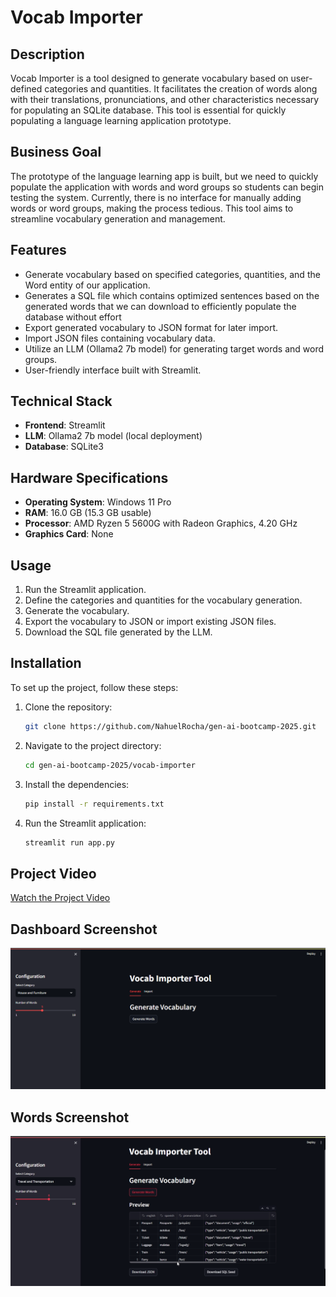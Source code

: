 # Vocab Importer

## Description
Vocab Importer is a tool designed to generate vocabulary based on user-defined categories and quantities. It facilitates the creation of words along with their translations, pronunciations, and other characteristics necessary for populating an SQLite database. This tool is essential for quickly populating a language learning application prototype.

## Business Goal
The prototype of the language learning app is built, but we need to quickly populate the application with words and word groups so students can begin testing the system. Currently, there is no interface for manually adding words or word groups, making the process tedious. This tool aims to streamline vocabulary generation and management.

## Features
- Generate vocabulary based on specified categories, quantities, and the Word entity of our application.
- Generates a SQL file which contains optimized sentences based on the generated words that we can download to efficiently populate the database without effort
- Export generated vocabulary to JSON format for later import.
- Import JSON files containing vocabulary data.
- Utilize an LLM (Ollama2 7b model) for generating target words and word groups.
- User-friendly interface built with Streamlit.

## Technical Stack
- **Frontend**: Streamlit
- **LLM**: Ollama2 7b model (local deployment)
- **Database**: SQLite3

## Hardware Specifications
- **Operating System**: Windows 11 Pro
- **RAM**: 16.0 GB (15.3 GB usable)
- **Processor**: AMD Ryzen 5 5600G with Radeon Graphics, 4.20 GHz
- **Graphics Card**: None

## Usage
1. Run the Streamlit application.
2. Define the categories and quantities for the vocabulary generation.
3. Generate the vocabulary.
4. Export the vocabulary to JSON or import existing JSON files.
5. Download the SQL file generated by the LLM.

## Installation
To set up the project, follow these steps:
1. Clone the repository:
   ```bash
   git clone https://github.com/NahuelRocha/gen-ai-bootcamp-2025.git
   ```
2. Navigate to the project directory:
   ```bash
   cd gen-ai-bootcamp-2025/vocab-importer
   ```
3. Install the dependencies:
   ```bash
   pip install -r requirements.txt
   ```
4. Run the Streamlit application:
   ```bash
   streamlit run app.py
   ```

## Project Video

[Watch the Project Video](https://www.youtube.com/watch?v=FsplQ4NezCo)

## Dashboard Screenshot

![Dashboard Screenshot](./vocab-import1.png)

## Words Screenshot

![Words Screenshot](./vocab_import2.png)


